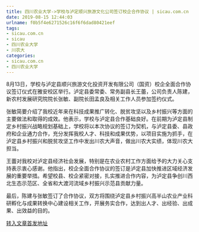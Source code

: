 ```yaml
---
title: 四川农业大学->学校与泸定顺兴旅游文化公司签订校企合作协议 | sicau.com.cn
date: 2019-08-15 12:44:03
urlname: f0b5f4e6271526c16f6f6dad80421eef
tags: 
- sicau.com.cn
- sicau
- 四川农业大学
- 川农大
categories:
- sicau.com.cn
- 四川农业大学
---
```



8月13日，学校与泸定县顺兴旅游文化投资开发有限公司（国资）校企全面合作协议签订仪式在雅安校区举行。泸定县委常委、常务副县长王蕾，公司负责人陈建，新农村发展研究院院长张敏、副院长田孟良及相关工作人员参加签约仪式。

张敏简要介绍了我校近年来在科技成果推广转化、脱贫攻坚以及乡村振兴等方面的主要做法和取得的成效。他表示，学校与泸定县合作基础良好。在前期为泸定县制定乡村振兴战略规划基础上，学校将以本次协议的签订为契机，与泸定县委、县政府和企业通力合作，充分发挥我校人才、科技和成果优势，以项目实施为抓手，在泸定县乡村振兴和脱贫攻坚工作中发出川农大声音，做出川农大实绩，体现川农大担当。

王蕾对我校对泸定县经济社会发展，特别是在农业农村工作方面给予的大力关心支持表示衷心感谢。他指出，校企全面合作协议的签订是泸定县加快推进区域经济发展的重要举措。希望校县、校企紧密对接，扎实推进合作内容，为泸定县争创川西北生态示范区、全省和大渡河流域乡村振兴示范县贡献力量。

最后，陈建与张敏签订了合作协议，双方将围绕泸定县乡村振兴高半山农业产业科研孵化与成果转换中心建设相关工作，开展务实合作，达到出人才、出经验、出成果、出效益的目的。





[转入文章首发地址](https://news.sicau.edu.cn/info/1078/52822.htm)